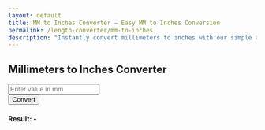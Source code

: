 ```yaml
---
layout: default
title: MM to Inches Converter – Easy MM to Inches Conversion
permalink: /length-converter/mm-to-inches
description: "Instantly convert millimeters to inches with our simple and precise tool. Ideal for small-scale measurements in various industries."
---
```


<div class="container p-4">
    <div class="card shadow-lg p-4 col-12 col-sm-8 col-md-6">
        <h2 class="text-center mb-4">Millimeters to Inches Converter</h2>
        <div class="mb-3">
            <input type="number" id="inputValue" class="form-control shadow" placeholder="Enter value in mm">
        </div>
        <button class="btn btn-primary btn-shadow w-100" onclick="convert()">Convert</button>
        <div class="mt-3">
            <h4>Result: <span id="result">-</span></h4>
        </div>
    </div>
</div>

<script>
    function convert() {
        let inputValue = document.getElementById("inputValue").value;
        let resultElement = document.getElementById("result");

        if (inputValue === "" || isNaN(inputValue)) {
            resultElement.innerText = "Please enter a valid number";
            return;
        }

        let result = inputValue / 25.4; // Convert millimeters to inches
        resultElement.innerText = result.toFixed(4) + " inches";
    }
</script>